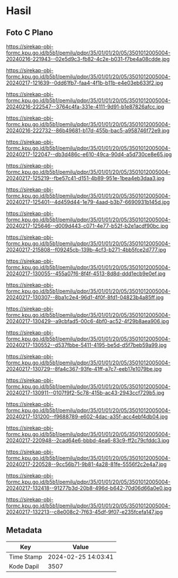 # Hasil

## Foto C Plano

https://sirekap-obj-formc.kpu.go.id/b5b1/pemilu/pdpr/35/01/01/20/05/3501012005004-20240216-221943--02e5d9c3-fb82-4c2e-b031-f7be4a08cdde.jpg

https://sirekap-obj-formc.kpu.go.id/b5b1/pemilu/pdpr/35/01/01/20/05/3501012005004-20240217-121639--0dd61fb7-faa4-4f1b-b11b-e4e03eb633f2.jpg

https://sirekap-obj-formc.kpu.go.id/b5b1/pemilu/pdpr/35/01/01/20/05/3501012005004-20240216-222547--3764c4fa-331e-4111-9d91-b1e87826afcc.jpg

https://sirekap-obj-formc.kpu.go.id/b5b1/pemilu/pdpr/35/01/01/20/05/3501012005004-20240216-222732--86b49681-b17d-455b-bac5-a958746f72e9.jpg

https://sirekap-obj-formc.kpu.go.id/b5b1/pemilu/pdpr/35/01/01/20/05/3501012005004-20240217-122047--db3d486c-e610-49ca-90d4-a5d730ce8e65.jpg

https://sirekap-obj-formc.kpu.go.id/b5b1/pemilu/pdpr/35/01/01/20/05/3501012005004-20240217-125219--fbe57c41-d151-4b89-951e-1bea4eb3daa3.jpg

https://sirekap-obj-formc.kpu.go.id/b5b1/pemilu/pdpr/35/01/01/20/05/3501012005004-20240217-125401--4d459d44-1e79-4aad-b3b7-6690931b145d.jpg

https://sirekap-obj-formc.kpu.go.id/b5b1/pemilu/pdpr/35/01/01/20/05/3501012005004-20240217-125646--d009d443-c071-4e77-b52f-b2e1acdf90bc.jpg

https://sirekap-obj-formc.kpu.go.id/b5b1/pemilu/pdpr/35/01/01/20/05/3501012005004-20240217-215808--f09245cb-139b-4cf3-b271-4bb5fce2d777.jpg

https://sirekap-obj-formc.kpu.go.id/b5b1/pemilu/pdpr/35/01/01/20/05/3501012005004-20240217-130055--455a07f6-8f4f-4513-8d8d-ddd1ecb9e0ef.jpg

https://sirekap-obj-formc.kpu.go.id/b5b1/pemilu/pdpr/35/01/01/20/05/3501012005004-20240217-130307--8ba1c2e4-96d1-4f0f-8fd1-04823b4a85ff.jpg

https://sirekap-obj-formc.kpu.go.id/b5b1/pemilu/pdpr/35/01/01/20/05/3501012005004-20240217-130429--a9cbfad5-00c6-4bf0-ac52-4f29b8aea906.jpg

https://sirekap-obj-formc.kpu.go.id/b5b1/pemilu/pdpr/35/01/01/20/05/3501012005004-20240217-130552--d537fbbe-5411-4195-be5d-d5f7beb59a99.jpg

https://sirekap-obj-formc.kpu.go.id/b5b1/pemilu/pdpr/35/01/01/20/05/3501012005004-20240217-130729--8fa4c367-93fe-41ff-a7c7-eeb17e1079be.jpg

https://sirekap-obj-formc.kpu.go.id/b5b1/pemilu/pdpr/35/01/01/20/05/3501012005004-20240217-130911--0107f9f2-5c78-415b-ac43-2943ccf729b5.jpg

https://sirekap-obj-formc.kpu.go.id/b5b1/pemilu/pdpr/35/01/01/20/05/3501012005004-20240217-131200--f9688789-e602-4dac-a35f-acc4ebf4db04.jpg

https://sirekap-obj-formc.kpu.go.id/b5b1/pemilu/pdpr/35/01/01/20/05/3501012005004-20240217-220948--2cad64e6-bbbd-4ea6-83c9-ff2c79cfddc3.jpg

https://sirekap-obj-formc.kpu.go.id/b5b1/pemilu/pdpr/35/01/01/20/05/3501012005004-20240217-220528--9cc56b71-9b81-4a28-81fe-5556f2c2e4a7.jpg

https://sirekap-obj-formc.kpu.go.id/b5b1/pemilu/pdpr/35/01/01/20/05/3501012005004-20240217-132418--91277b3d-20b8-496d-b642-70d06d66a0e0.jpg

https://sirekap-obj-formc.kpu.go.id/b5b1/pemilu/pdpr/35/01/01/20/05/3501012005004-20240217-132213--c8e008c2-7f63-45df-9f07-e235fcefa147.jpg


## Metadata

| Key        | Value               |
| ---------- | ------------------- |
| Time Stamp | 2024-02-25 14:03:41 |
| Kode Dapil | 3507                |



